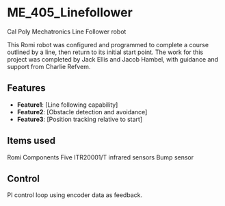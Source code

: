 # ME_405_Linefollower
Cal Poly Mechatronics Line Follower robot

This Romi robot was configured and programmed to complete a course outlined by a line, then return to its initial start point. The work for this project was completed by Jack Ellis and Jacob Hambel, with guidance and support from Charlie Refvem.

## Features
- **Feature1**: [Line following capability]
- **Feature2**: [Obstacle detection and avoidance]
- **Feature3**: [Position tracking relative to start]

## Items used
Romi Components
Five ITR20001/T infrared sensors
Bump sensor 


## Control
PI control loop using encoder data as feedback.